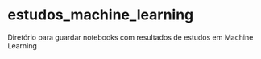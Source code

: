 # estudos_machine_learning
Diretório para guardar notebooks com resultados de estudos em Machine Learning
